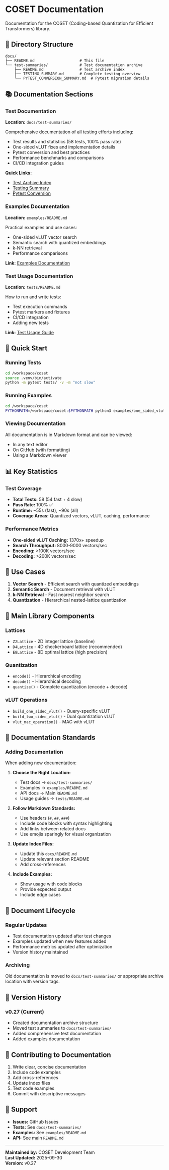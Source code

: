 # COSET Documentation

Documentation for the COSET (Coding-based Quantization for Efficient Transformers) library.

## 📁 Directory Structure

```
docs/
├── README.md                    # This file
└── test-summaries/              # Test documentation archive
    ├── README.md                # Test archive index
    ├── TESTING_SUMMARY.md       # Complete testing overview
    └── PYTEST_CONVERSION_SUMMARY.md  # Pytest migration details
```

## 📚 Documentation Sections

### Test Documentation

**Location:** `docs/test-summaries/`

Comprehensive documentation of all testing efforts including:
- Test results and statistics (58 tests, 100% pass rate)
- One-sided vLUT fixes and implementation details
- Pytest conversion and best practices
- Performance benchmarks and comparisons
- CI/CD integration guides

**Quick Links:**
- [Test Archive Index](test-summaries/README.md)
- [Testing Summary](test-summaries/TESTING_SUMMARY.md)
- [Pytest Conversion](test-summaries/PYTEST_CONVERSION_SUMMARY.md)

### Examples Documentation

**Location:** `examples/README.md`

Practical examples and use cases:
- One-sided vLUT vector search
- Semantic search with quantized embeddings
- k-NN retrieval
- Performance comparisons

**Link:** [Examples Documentation](../examples/README.md)

### Test Usage Documentation

**Location:** `tests/README.md`

How to run and write tests:
- Test execution commands
- Pytest markers and fixtures
- CI/CD integration
- Adding new tests

**Link:** [Test Usage Guide](../tests/README.md)

## 🚀 Quick Start

### Running Tests
```bash
cd /workspace/coset
source .venv/bin/activate
python -m pytest tests/ -v -m "not slow"
```

### Running Examples
```bash
cd /workspace/coset
PYTHONPATH=/workspace/coset:$PYTHONPATH python3 examples/one_sided_vlut_search.py
```

### Viewing Documentation
All documentation is in Markdown format and can be viewed:
- In any text editor
- On GitHub (with formatting)
- Using a Markdown viewer

## 📊 Key Statistics

### Test Coverage
- **Total Tests:** 58 (54 fast + 4 slow)
- **Pass Rate:** 100% ✅
- **Runtime:** ~55s (fast), ~90s (all)
- **Coverage Areas:** Quantized vectors, vLUT, caching, performance

### Performance Metrics
- **One-sided vLUT Caching:** 1370x+ speedup
- **Search Throughput:** 8000-9000 vectors/sec
- **Encoding:** >100K vectors/sec
- **Decoding:** >200K vectors/sec

## 🎯 Use Cases

1. **Vector Search** - Efficient search with quantized embeddings
2. **Semantic Search** - Document retrieval with vLUT
3. **k-NN Retrieval** - Fast nearest neighbor search
4. **Quantization** - Hierarchical nested-lattice quantization

## 🔧 Main Library Components

### Lattices
- `Z2Lattice` - 2D integer lattice (baseline)
- `D4Lattice` - 4D checkerboard lattice (recommended)
- `E8Lattice` - 8D optimal lattice (high precision)

### Quantization
- `encode()` - Hierarchical encoding
- `decode()` - Hierarchical decoding
- `quantize()` - Complete quantization (encode + decode)

### vLUT Operations
- `build_one_sided_vlut()` - Query-specific vLUT
- `build_two_sided_vlut()` - Dual quantization vLUT
- `vlut_mac_operation()` - MAC with vLUT

## 📖 Documentation Standards

### Adding Documentation

When adding new documentation:

1. **Choose the Right Location:**
   - Test docs → `docs/test-summaries/`
   - Examples → `examples/README.md`
   - API docs → Main `README.md`
   - Usage guides → `tests/README.md`

2. **Follow Markdown Standards:**
   - Use headers (`#`, `##`, `###`)
   - Include code blocks with syntax highlighting
   - Add links between related docs
   - Use emojis sparingly for visual organization

3. **Update Index Files:**
   - Update this `docs/README.md`
   - Update relevant section README
   - Add cross-references

4. **Include Examples:**
   - Show usage with code blocks
   - Provide expected output
   - Include edge cases

## 🔄 Document Lifecycle

### Regular Updates

- Test documentation updated after test changes
- Examples updated when new features added
- Performance metrics updated after optimization
- Version history maintained

### Archiving

Old documentation is moved to `docs/test-summaries/` or appropriate archive location with version tags.

## 📝 Version History

### v0.27 (Current)
- Created documentation archive structure
- Moved test summaries to `docs/test-summaries/`
- Added comprehensive test documentation
- Added examples documentation

## 🤝 Contributing to Documentation

1. Write clear, concise documentation
2. Include code examples
3. Add cross-references
4. Update index files
5. Test code examples
6. Commit with descriptive messages

## 📧 Support

- **Issues:** GitHub Issues
- **Tests:** See `docs/test-summaries/`
- **Examples:** See `examples/README.md`
- **API:** See main `README.md`

---

**Maintained by:** COSET Development Team  
**Last Updated:** 2025-09-30  
**Version:** v0.27
